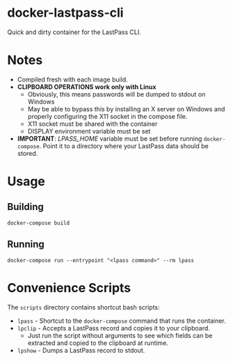 # docker-lastpass-cli

Quick and dirty container for the LastPass CLI.

# Notes

- Compiled fresh with each image build.
- **CLIPBOARD OPERATIONS work only with Linux**
  - Obviously, this means passwords will be dumped to stdout on Windows
  - May be able to bypass this by installing an X server on Windows and
    properly configuring the X11 socket in the compose file.
  - X11 socket must be shared with the container
  - DISPLAY environment variable must be set
- **IMPORTANT**: *LPASS_HOME* variable must be set before running
  `docker-compose`. Point it to a directory where your LastPass data
  should be stored.

# Usage

## Building

```
docker-compose build
```

## Running

```
docker-compose run --entrypoint "<lpass command>" --rm lpass
```

# Convenience Scripts

The `scripts` directory contains shortcut bash scripts:

- `lpass` - Shortcut to the `docker-compose` command that runs the container.
- `lpclip` - Accepts a LastPass record and copies it to your clipboard.
  - Just run the script without arguments to see which fields can be extracted
    and copied to the clipboard at runtime.
- `lpshow` - Dumps a LastPass record to stdout.
